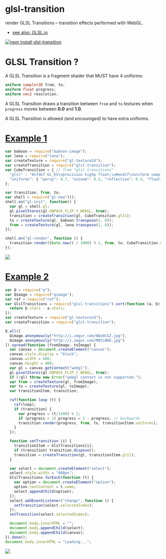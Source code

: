 # glsl-transition
render GLSL Transitions – transition effects performed with WebGL.

- [see also: GLSL.io](http://glsl.io/)

[![npm install glsl-transition](https://nodei.co/npm/glsl-transition.png)](http://npmjs.org/package/glsl-transition)

# GLSL Transition ?

A GLSL Transition is a fragment shader that MUST have 4 uniforms:
```glsl
uniform sampler2D from, to;
uniform float progress;
uniform vec2 resolution;
```

A GLSL Transition draws a transition between `from` and `to` textures
when `progress` moves between **0.0** and **1.0**.

A GLSL Transition is allowed *(and encouraged)* to have extra uniforms.

# [Example 1](http://glslio.github.io/glsl-transition/examples/1/)

```javascript
var baboon = require("baboon-image");
var lena = require("lena");
var createTexture = require("gl-texture2d");
var createTransition = require("glsl-transition");
var CubeTransition = { // from "glsl-transitions"
  "glsl" : "#ifdef GL_ES\nprecision highp float;\n#endif\nuniform sampler2D from, to;\nuniform float progress;\nuniform vec2 resolution;\n\nuniform float persp;\nuniform float unzoom;\nuniform float reflection;\nuniform float floating;\n\nvec2 project (vec2 p) {\n  return p * vec2(1.0, -1.2) + vec2(0.0, -floating/100.);\n}\n\nbool inBounds (vec2 p) {\n  return all(lessThan(vec2(0.0), p)) && all(lessThan(p, vec2(1.0)));\n}\n\nvec4 bgColor (vec2 p, vec2 pfr, vec2 pto) {\n  vec4 c = vec4(0.0, 0.0, 0.0, 1.0);\n  pfr = project(pfr);\n  if (inBounds(pfr)) {\n    c += mix(vec4(0.0), texture2D(from, pfr), reflection * mix(1.0, 0.0, pfr.y));\n  }\n  pto = project(pto);\n  if (inBounds(pto)) {\n    c += mix(vec4(0.0), texture2D(to, pto), reflection * mix(1.0, 0.0, pto.y));\n  }\n  return c;\n}\n\n// p : the position\n// persp : the perspective in [ 0, 1 ]\n// center : the xcenter in [0, 1] \\ 0.5 excluded\nvec2 xskew (vec2 p, float persp, float center) {\n  float x = mix(p.x, 1.0-p.x, center);\n  return (\n    (\n      vec2( x, (p.y - 0.5*(1.0-persp) * x) / (1.0+(persp-1.0)*x) )\n      - vec2(0.5-distance(center, 0.5), 0.0)\n    )\n    * vec2(0.5 / distance(center, 0.5) * (center<0.5 ? 1.0 : -1.0), 1.0)\n    + vec2(center<0.5 ? 0.0 : 1.0, 0.0)\n  );\n}\n\nvoid main() {\n  vec2 op = gl_FragCoord.xy / resolution.xy;\n  float uz = unzoom * 2.0*(0.5-distance(0.5, progress));\n  vec2 p = -uz*0.5+(1.0+uz) * op;\n  vec2 fromP = xskew(\n    (p - vec2(progress, 0.0)) / vec2(1.0-progress, 1.0),\n    1.0-mix(progress, 0.0, persp),\n    0.0\n  );\n  vec2 toP = xskew(\n    p / vec2(progress, 1.0),\n    mix(pow(progress, 2.0), 1.0, persp),\n    1.0\n  );\n  if (inBounds(fromP)) {\n    gl_FragColor = texture2D(from, fromP);\n  }\n  else if (inBounds(toP)) {\n    gl_FragColor = texture2D(to, toP);\n  }\n  else {\n    gl_FragColor = bgColor(op, fromP, toP);\n  }\n}",
  "uniforms": { "persp": 0.7, "unzoom": 0.3, "reflection": 0.4, "floating": 3.0 }
};

var transition, from, to;
var shell = require("gl-now")();
shell.on("gl-init", function() {
  var gl = shell.gl;
  gl.pixelStorei(gl.UNPACK_FLIP_Y_WEBGL, true);
  transition = createTransition(gl, CubeTransition.glsl);
  to = createTexture(gl, baboon.transpose(1, 0));
  from = createTexture(gl, lena.transpose(1, 0));
});

shell.on("gl-render", function () {
  transition.render((Date.now() / 1000) % 1, from, to, CubeTransition.uniforms);
});
```

[![](http://i.imgur.com/rudrN7f.jpg)](http://glslio.github.io/glsl-transition/examples/1/)


# [Example 2](http://glslio.github.io/glsl-transition/examples/2/)

```javascript
var Q = require("q");
var Qimage = require("qimage");
var raf = require("raf");
var GlslTransitions = require("glsl-transitions").sort(function (a, b) {
  return b.stars - a.stars;
});
var createTexture = require("gl-texture2d");
var createTransition = require("glsl-transition");

Q.all([
  Qimage.anonymously("http://i.imgur.com/N8a9CkZ.jpg"),
  Qimage.anonymously("http://i.imgur.com/MQtLWbD.jpg")
]).spread(function (fromImage, toImage) {
  var canvas = document.createElement("canvas");
  canvas.style.display = "block";
  canvas.width = 600;
  canvas.height = 400;
  var gl = canvas.getContext("webgl");
  gl.pixelStorei(gl.UNPACK_FLIP_Y_WEBGL, true);
  if (!gl) throw new Error("webgl context is not supported.");
  var from = createTexture(gl, fromImage);
  var to = createTexture(gl, toImage);
  var transitionItem, transition;

  raf(function loop (t) {
    raf(loop);
    if (transition) {
      var progress = (t/1500) % 2;
      if (progress > 1) progress = 2 - progress; // backwards
      transition.render(progress, from, to, transitionItem.uniforms);
    }
  });

  function setTransition (i) {
    transitionItem = GlslTransitions[i];
    if (transition) transition.dispose();
    transition = createTransition(gl, transitionItem.glsl);
  }

  var select = document.createElement("select");
  select.style.width = "600px";
  GlslTransitions.forEach(function (t) {
    var option = document.createElement("option");
    option.textContent = t.name;
    select.appendChild(option);
  });
  select.addEventListener("change", function () {
    setTransition(select.selectedIndex);
  });
  setTransition(select.selectedIndex);

  document.body.innerHTML = "";
  document.body.appendChild(select);
  document.body.appendChild(canvas);
}).done();
document.body.innerHTML = "Loading...";
```

[![](http://i.imgur.com/xccLyN8.jpg)](http://glslio.github.io/glsl-transition/examples/2/)
